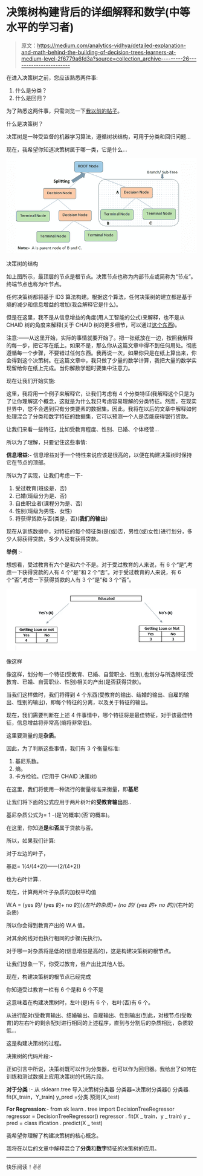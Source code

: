 # 决策树构建背后的详细解释和数学(中等水平的学习者)

> 原文：<https://medium.com/analytics-vidhya/detailed-explanation-and-math-behind-the-building-of-decision-trees-learners-at-medium-level-2f6779a6fd3a?source=collection_archive---------26----------------------->

在进入决策树之前，您应该熟悉两件事:

1.  什么是分类？
2.  什么是回归？

为了熟悉这两件事，只需浏览一下[我以前的帖子](/@iamvishnu.varapally/a-brief-introduction-to-machine-learning-learners-at-medium-level-4a3d91200b60)。

什么是决策树？

决策树是一种受监督的机器学习算法，遵循树状结构，可用于分类和回归问题…

现在，我希望你知道决策树属于哪一类，它是什么…

![](img/4430c1cb02532f989096fc2c0cc2ce1a.png)

决策树的结构

如上图所示，最顶层的节点是根节点。决策节点也称为内部节点或简称为“节点”。终端节点也称为叶节点。

任何决策树都将基于 ID3 算法构建。根据这个算法，任何决策树的建立都是基于熵的减少和信息增益的增加(我会解释它是什么)。

但是在这里，我不是从信息增益的角度(用人工智能的公式)来解释，也不是从 CHAID 树的角度来解释(关于 CHAID 树的更多细节，可以通过[这个东西](https://sefiks.com/2020/03/18/a-step-by-step-chaid-decision-tree-example/))。

注意:——从这里开始，实际的事情就要开始了。把一张纸放在一边，按照我解释的每一步，把它写在纸上。如果不是，那么你从这篇文章中得不到任何用处。彻底遵循每一个步骤，不要错过任何东西。我再说一次，如果你只是在纸上算出来，你会得到这个决策树。在这篇文章中，我只做了少量的数学计算，我把大量的数学实现留给你在纸上完成。当你解数学题时要集中注意力。

现在让我们开始实施:

这里，我将用一个例子来解释它，让我们考虑有 4 个分类特征(我解释这个只是为了让你理解这个概念，这就是为什么我只考虑容易理解的分类特征。然而，在现实世界中，您不会遇到只有分类要素的数据集。因此，我将在以后的文章中解释如何处理混合了分类和数字特征的数据集，它可以预测一个人是否能获得银行贷款。

让我们来看一些特征，比如受教育程度、性别、已婚、个体经营…

所以为了理解，只要记住这些事情:

**信息增益:-** 信息增益对于一个特性来说应该是很高的，以便在构建决策树时保持它在节点的顶部。

所以为了实现，让我们考虑一下-

1.  受过教育(班级是，否)
2.  已婚(班级分为是、否)
3.  自由职业者(课程分为是、否)
4.  性别(班级为男性、女性)
5.  将获得贷款与否(类是，否)(**我们的输出**)

现在从训练数据中，对特征的每个特征类(是(或)否，男性(或)女性)进行划分，多少人将获得贷款，多少人没有获得贷款。

**举例** :-

想想看，受过教育有六个是和六个不是。对于受过教育的人来说，有 6 个“是”,考虑一下获得贷款的人有 4 个“是”和 2 个“否”。对于受过教育的人来说，有 6 个“否”,考虑一下获得贷款的人有 3 个“是”和 3 个“否”。

![](img/c8d8f623e0d5360681461b6a33941a37.png)

像这样

像这样，划分每一个特征(受教育、已婚、自营职业、性别),也划分与所选特征(受教育、已婚、自营职业、性别)相关的产出(是否获得贷款)。

当我们这样做时，我们将得到 4 个东西(受教育的输出、结婚的输出、自雇的输出、性别的输出)，即每个特征的分离，以及关于特征的输出。

现在，我们需要判断在上述 4 件事情中，哪个特征将是最佳特征，对于该最佳特征，信息增益将非常高(熵将非常低)。

这里要测量的是**杂质**。

因此，为了判断这些事情，我们有 3 个衡量标准:

1.  基尼系数。
2.  熵。
3.  卡方检验。(它用于 CHAID 决策树)

在这里，我们将使用一种流行的衡量标准来衡量，即**基尼**

让我们将下面的公式应用于两片树叶的**受教育输出**图..

基尼杂质公式为= 1 -(是'的概率)(否'的概率)。

在这里，你知道**是**和**否**属于贷款与否。

所以，如果我们计算:

对于左边的叶子，

基尼= 1(4/(4+2))——(2/(4+2))

也为右叶计算..

现在，计算两片叶子杂质的加权平均值

W.A = (yes 的/ (yes 的+ no 的))*(左叶的杂质)+ (no 的/ (yes 的+ no 的))*(右叶的杂质)

所以你会得到教育产出的 W.A 值。

对其余的线对也执行相同的步骤(先执行)。

对于哪一对杂质将是低的(信息增益是高的)，这是构建决策树的根节点。

让我们想象一下，你受过教育，但产出比其他人低。

现在，构建决策树的根节点已经完成

你知道受过教育一栏有 6 个是和 6 个不是

这意味着在构建决策树时，左叶(是)有 6 个，右叶(否)有 6 个。

从进行配对(受教育输出、结婚输出、自雇输出、性别输出)到此，对根节点(受教育)的左右叶的剩余配对进行相同的上述程序，直到与分割后的杂质相比，杂质较低…

这是构建决策树的过程。

决策树的代码片段:-

正如引言中所说，决策树既可以作为分类器，也可以作为回归器。我给出了如何在训练和测试数据上应用决策树的代码片段。

**对于分类** :-
从 sklearn.tree 导入决策树分类器
分类器=决策树分类器()
分类器. fit(X_train，Y_train)
y_pred =分类.预测(X_test)

**For Regression**:-
from sk learn . tree import DecisionTreeRegressor
regressor = DecisionTreeRegressor()
regressor . fit(X _ train，y _ train)
y _ pred = class ification . predict(X _ test)

我希望你理解了构建决策树的核心概念。

我将在以后的文章中解释混合了**分类**和**数字**特征的决策树的应用。

__________________________________________________________________

快乐阅读！✌✌